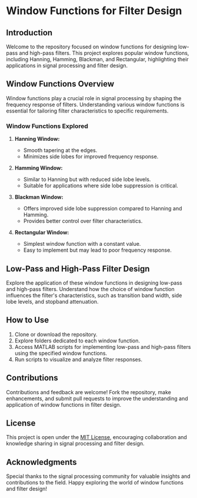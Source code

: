 # Window Functions for Filter Design

## Introduction
Welcome to the repository focused on window functions for designing low-pass and high-pass filters. This project explores popular window functions, including Hanning, Hamming, Blackman, and Rectangular, highlighting their applications in signal processing and filter design.

## Window Functions Overview
Window functions play a crucial role in signal processing by shaping the frequency response of filters. Understanding various window functions is essential for tailoring filter characteristics to specific requirements.

### Window Functions Explored
1. **Hanning Window:**
   - Smooth tapering at the edges.
   - Minimizes side lobes for improved frequency response.

2. **Hamming Window:**
   - Similar to Hanning but with reduced side lobe levels.
   - Suitable for applications where side lobe suppression is critical.

3. **Blackman Window:**
   - Offers improved side lobe suppression compared to Hanning and Hamming.
   - Provides better control over filter characteristics.

4. **Rectangular Window:**
   - Simplest window function with a constant value.
   - Easy to implement but may lead to poor frequency response.

## Low-Pass and High-Pass Filter Design
Explore the application of these window functions in designing low-pass and high-pass filters. Understand how the choice of window function influences the filter's characteristics, such as transition band width, side lobe levels, and stopband attenuation.

## How to Use
1. Clone or download the repository.
2. Explore folders dedicated to each window function.
3. Access MATLAB scripts for implementing low-pass and high-pass filters using the specified window functions.
4. Run scripts to visualize and analyze filter responses.

## Contributions
Contributions and feedback are welcome! Fork the repository, make enhancements, and submit pull requests to improve the understanding and application of window functions in filter design.

## License
This project is open under the [MIT License](LICENSE), encouraging collaboration and knowledge sharing in signal processing and filter design.

## Acknowledgments
Special thanks to the signal processing community for valuable insights and contributions to the field. Happy exploring the world of window functions and filter design!
